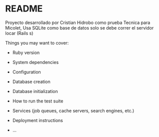 # README
Proyecto desarrollado por Cristian Hidrobo como prueba Tecnica para Micolet, Usa SQLite como base de datos solo se debe correr el servidor locar (Rails s)

Things you may want to cover:

* Ruby version

* System dependencies

* Configuration

* Database creation

* Database initialization

* How to run the test suite

* Services (job queues, cache servers, search engines, etc.)

* Deployment instructions

* ...
